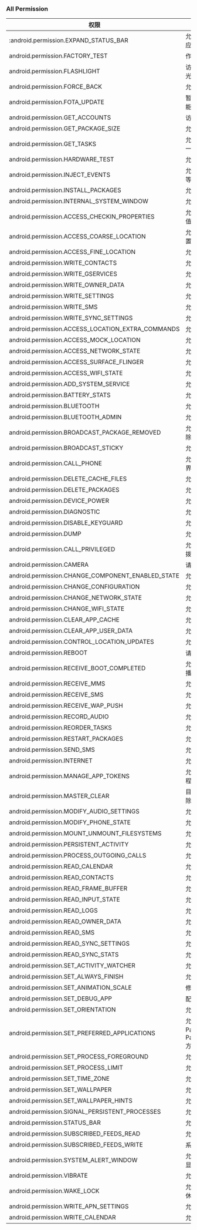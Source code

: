 
### All Permission
权限 | 描述
----|-----
:android.permission.EXPAND_STATUS_BAR | 允许一个程序扩展收缩在状态栏,android开发网提示应该是一个类似Windows Mobile中的托盘程序
android.permission.FACTORY_TEST | 作为一个工厂测试程序，运行在root用户
android.permission.FLASHLIGHT | 访问闪光灯,android开发网提示HTC Dream不包含闪光灯
android.permission.FORCE_BACK | 允许程序强行一个后退操作是否在顶层activities
android.permission.FOTA_UPDATE | 暂时不了解这是做什么使用的，android开发网分析可能是一个预留权限
android.permission.GET_ACCOUNTS | 访问一个帐户列表在Accounts Service中
android.permission.GET_PACKAGE_SIZE | 允许一个程序获取任何package占用空间容量
android.permission.GET_TASKS | 允许一个程序获取信息有关当前或最近运行的任务，一个缩略的任务状态，是否活动等等
android.permission.HARDWARE_TEST | 允许访问硬件
android.permission.INJECT_EVENTS | 允许一个程序截获用户事件如按键、触摸、轨迹球等等到一个时间流
android.permission.INSTALL_PACKAGES | 允许一个程序安装packages
android.permission.INTERNAL_SYSTEM_WINDOW | 允许打开窗口使用系统用户界面
android.permission.ACCESS_CHECKIN_PROPERTIES | 允许读写访问“properties”表在checkin数据库中，改值可以修改上传
android.permission.ACCESS_COARSE_LOCATION | 允许一个程序访问CellID或WiFi热点来获取粗略的位置
android.permission.ACCESS_FINE_LOCATION | 允许一个程序访问精良位置(如GPS)
android.permission.WRITE_CONTACTS | 允许程序写入但不读取用户联系人数据
android.permission.WRITE_GSERVICES | 允许程序修改Google服务地图
android.permission.WRITE_OWNER_DATA | 允许一个程序写入但不读取所有者数据
android.permission.WRITE_SETTINGS | 允许程序读取或写入系统设置
android.permission.WRITE_SMS | 允许程序写短信
android.permission.WRITE_SYNC_SETTINGS | 允许程序写入同步设置
android.permission.ACCESS_LOCATION_EXTRA_COMMANDS | 允许应用程序访问额外的位置提供命令
android.permission.ACCESS_MOCK_LOCATION | 允许程序创建模拟位置提供用于测试
android.permission.ACCESS_NETWORK_STATE | 允许程序访问有关GSM网络信息
android.permission.ACCESS_SURFACE_FLINGER | 允许程序使用SurfaceFlinger底层特性
android.permission.ACCESS_WIFI_STATE | 允许程序访问Wi-Fi网络状态信息
android.permission.ADD_SYSTEM_SERVICE | 允许程序发布系统级服务
android.permission.BATTERY_STATS | 允许程序更新手机电池统计信息
android.permission.BLUETOOTH | 允许程序连接到已配对的蓝牙设备
android.permission.BLUETOOTH_ADMIN | 允许程序发现和配对蓝牙设备
android.permission.BROADCAST_PACKAGE_REMOVED | 允许程序广播一个提示消息在一个应用程序包已经移除后
android.permission.BROADCAST_STICKY | 允许一个程序广播常用intents
android.permission.CALL_PHONE | 允许一个程序初始化一个电话拨号不需通过拨号用户界面需要用户确认
android.permission.DELETE_CACHE_FILES | 允许程序删除缓存文件
android.permission.DELETE_PACKAGES | 允许一个程序删除包
android.permission.DEVICE_POWER | 允许访问底层电源管理
android.permission.DIAGNOSTIC | 允许程序RW诊断资源
android.permission.DISABLE_KEYGUARD | 允许程序禁用键盘锁
android.permission.DUMP | 允许程序返回状态抓取信息从系统服务
android.permission.CALL_PRIVILEGED | 允许一个程序拨打任何号码，包含紧急号码无需通过拨号用户界面需要用户确认
android.permission.CAMERA | 请求访问使用照相设备
android.permission.CHANGE_COMPONENT_ENABLED_STATE | 允许一个程序是否改变一个组件或其他的启用或禁用
android.permission.CHANGE_CONFIGURATION | 允许一个程序修改当前设置，如本地化
android.permission.CHANGE_NETWORK_STATE | 允许程序改变网络连接状态
android.permission.CHANGE_WIFI_STATE | 允许程序改变Wi-Fi连接状态
android.permission.CLEAR_APP_CACHE | 允许一个程序清楚缓存从所有安装的程序在设备中
android.permission.CLEAR_APP_USER_DATA | 允许一个程序清除用户设置
android.permission.CONTROL_LOCATION_UPDATES | 允许启用禁止位置更新提示从无线模块
android.permission.REBOOT | 请求能够重新启动设备
android.permission.RECEIVE_BOOT_COMPLETED | 允许一个程序接收到ACTION_BOOT_COMPLETED广播在系统完成启动
android.permission.RECEIVE_MMS | 允许一个程序监控将收到MMS彩信,记录或处理
android.permission.RECEIVE_SMS | 允许程序监控一个将收到短信息，记录或处理
android.permission.RECEIVE_WAP_PUSH | 允许程序监控将收到WAP PUSH信息
android.permission.RECORD_AUDIO | 允许程序录制音频
android.permission.REORDER_TASKS | 允许程序改变Z轴排列任务
android.permission.RESTART_PACKAGES | 允许程序重新启动其他程序
android.permission.SEND_SMS | 允许程序发送SMS短信
android.permission.INTERNET | 允许程序打开网络套接字
android.permission.MANAGE_APP_TOKENS | 允许程序管理(创建、催后、 z-order默认向z轴推移)程序引用在窗口管理器中
android.permission.MASTER_CLEAR | 目前还没有明确的解释，android开发网分析可能是清除一切数据，类似硬格机
android.permission.MODIFY_AUDIO_SETTINGS | 允许程序修改全局音频设置
android.permission.MODIFY_PHONE_STATE | 允许修改话机状态，如电源，人机接口等
android.permission.MOUNT_UNMOUNT_FILESYSTEMS | 允许挂载和反挂载文件系统可移动存储
android.permission.PERSISTENT_ACTIVITY | 允许一个程序设置他的activities显示
android.permission.PROCESS_OUTGOING_CALLS | 允许程序监视、修改有关播出电话
android.permission.READ_CALENDAR | 允许程序读取用户日历数据
android.permission.READ_CONTACTS | 允许程序读取用户联系人数据
android.permission.READ_FRAME_BUFFER | 允许程序屏幕波或和更多常规的访问帧缓冲数据
android.permission.READ_INPUT_STATE | 允许程序返回当前按键状态
android.permission.READ_LOGS | 允许程序读取底层系统日志文件
android.permission.READ_OWNER_DATA | 允许程序读取所有者数据
android.permission.READ_SMS | 允许程序读取短信息
android.permission.READ_SYNC_SETTINGS | 允许程序读取同步设置
android.permission.READ_SYNC_STATS | 允许程序读取同步状态
android.permission.SET_ACTIVITY_WATCHER | 允许程序监控或控制activities已经启动全局系统中
android.permission.SET_ALWAYS_FINISH | 允许程序控制是否活动间接完成在处于后台时
android.permission.SET_ANIMATION_SCALE | 修改全局信息比例
android.permission.SET_DEBUG_APP | 配置一个程序用于调试
android.permission.SET_ORIENTATION | 允许底层访问设置屏幕方向和实际旋转
android.permission.SET_PREFERRED_APPLICATIONS | 允许一个程序修改列表参数PackageManager.addPackageToPreferred()和PackageManager.removePackageFromPreferred()方法
android.permission.SET_PROCESS_FOREGROUND | 允许程序当前运行程序强行到前台
android.permission.SET_PROCESS_LIMIT | 允许设置最大的运行进程数量
android.permission.SET_TIME_ZONE | 允许程序设置时间区域
android.permission.SET_WALLPAPER | 允许程序设置壁纸
android.permission.SET_WALLPAPER_HINTS | 允许程序设置壁纸hits
android.permission.SIGNAL_PERSISTENT_PROCESSES | 允许程序请求发送信号到所有显示的进程中
android.permission.STATUS_BAR | 允许程序打开、关闭或禁用状态栏及图标
android.permission.SUBSCRIBED_FEEDS_READ | 允许一个程序访问订阅RSS Feed内容提供
android.permission.SUBSCRIBED_FEEDS_WRITE | 系统暂时保留改设置
android.permission.SYSTEM_ALERT_WINDOW | 允许一个程序打开窗口使用TYPE_SYSTEM_ALERT，显示在其他所有程序的顶层
android.permission.VIBRATE | 允许访问振动设备
android.permission.WAKE_LOCK | 允许使用PowerManager的 WakeLocks保持进程在休眠时从屏幕消失
android.permission.WRITE_APN_SETTINGS | 允许程序写入API设置
android.permission.WRITE_CALENDAR | 允许一个程序写入但不读取用户日历数据
